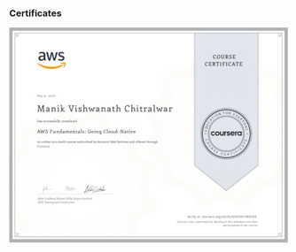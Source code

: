 ### Certificates 

<img width="600" alt="Gui" src="https://github.com/ChitralwarManik/Certificates/blob/main/Images/AWS%20Fundamentals_page-0001.jpg">



